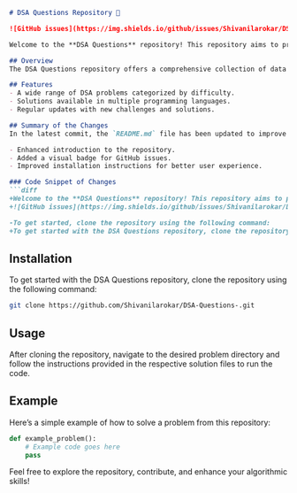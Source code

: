 ```markdown
# DSA Questions Repository 🚀

![GitHub issues](https://img.shields.io/github/issues/Shivanilarokar/DSA-Questions-)

Welcome to the **DSA Questions** repository! This repository aims to provide a wide range of algorithmic challenges to help you improve your data structures and algorithms skills.

## Overview
The DSA Questions repository offers a comprehensive collection of data structure and algorithm problems designed to enhance your coding skills and problem-solving abilities. With solutions available in multiple programming languages, this repository is perfect for anyone looking to improve their coding proficiency.

## Features
- A wide range of DSA problems categorized by difficulty.
- Solutions available in multiple programming languages.
- Regular updates with new challenges and solutions.

## Summary of the Changes
In the latest commit, the `README.md` file has been updated to improve clarity and provide additional information. Key changes include:

- Enhanced introduction to the repository.
- Added a visual badge for GitHub issues.
- Improved installation instructions for better user experience.

### Code Snippet of Changes
```diff
+Welcome to the **DSA Questions** repository! This repository aims to provide a wide range of algorithmic challenges to help you improve your data structures and algorithms skills.
+![GitHub issues](https://img.shields.io/github/issues/Shivanilarokar/DSA-Questions-)

-To get started, clone the repository using the following command:
+To get started with the DSA Questions repository, clone the repository using the following command:
```

## Installation
To get started with the DSA Questions repository, clone the repository using the following command:
```bash
git clone https://github.com/Shivanilarokar/DSA-Questions-.git
```

## Usage
After cloning the repository, navigate to the desired problem directory and follow the instructions provided in the respective solution files to run the code.

## Example
Here’s a simple example of how to solve a problem from this repository:

```python
def example_problem():
    # Example code goes here
    pass
```

Feel free to explore the repository, contribute, and enhance your algorithmic skills!
```